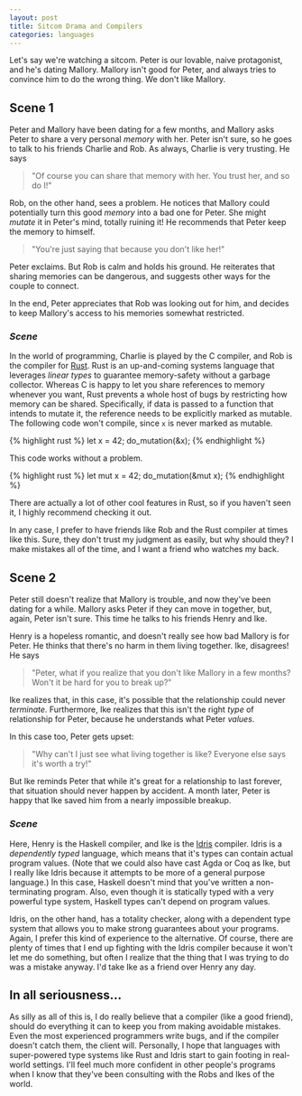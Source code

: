 ```yaml
---
layout: post
title: Sitcom Drama and Compilers
categories: languages
---
```


Let's say we're watching a sitcom. Peter is our lovable, naive protagonist, and
he's dating Mallory. Mallory isn't good for Peter, and always tries to convince
him to do the wrong thing. We don't like Mallory.

## Scene 1
Peter and Mallory have been dating for a few months, and Mallory asks Peter to
share a very personal *memory* with her. Peter isn't sure, so he goes to talk to
his friends Charlie and Rob. As always, Charlie is very trusting. He says

> "Of course you can share that memory with her. You trust her, and so do I!"

Rob, on the other hand, sees a problem. He notices that Mallory could
potentially turn this good *memory* into a bad one for Peter. She might *mutate*
it in Peter's mind, totally ruining it! He recommends that Peter keep the memory
to himself.

> "You're just saying that because you don't like her!"

Peter exclaims. But Rob is calm and holds his ground. He reiterates that sharing
memories can be dangerous, and suggests other ways for the couple to connect.

In the end, Peter appreciates that Rob was looking out for him, and decides to
keep Mallory's access to his memories somewhat restricted.

### *Scene*
In the world of programming, Charlie is played by the C compiler, and Rob is the
compiler for [Rust](https://www.rust-lang.org/en-US/). Rust is an up-and-coming
systems language that leverages *linear types* to guarantee memory-safety
without a garbage collector. Whereas C is happy to let you share references to
memory whenever you want, Rust prevents a whole host of bugs by restricting how
memory can be shared. Specifically, if data is passed to a function that intends
to mutate it, the reference needs to be explicitly marked as mutable. The
following code won't compile, since `x` is never marked as mutable.

{% highlight rust %}
let x = 42;
do_mutation(&x);
{% endhighlight %}

This code works without a problem.

{% highlight rust %}
let mut x = 42;
do_mutation(&mut x);
{% endhighlight %}

There are actually a lot of other cool features in Rust, so if you haven't seen
it, I highly recommend checking it out.

In any case, I prefer to have friends like Rob and the Rust compiler at times
like this. Sure, they don't trust my judgment as easily, but why should they? I
make mistakes all of the time, and I want a friend who watches my back.

## Scene 2
Peter still doesn't realize that Mallory is trouble, and now they've been dating
for a while. Mallory asks Peter if they can move in together, but, again, Peter
isn't sure. This time he talks to his friends Henry and Ike.

Henry is a hopeless romantic, and doesn't really see how bad Mallory is for
Peter. He thinks that there's no harm in them living together. Ike, disagrees!
He says

> "Peter, what if you realize that you don't like Mallory in a few months? Won't
> it be hard for you to break up?"

Ike realizes that, in this case, it's possible that the relationship could never
*terminate*. Furthermore, Ike realizes that this isn't the right *type* of
relationship for Peter, because he understands what Peter *values*.

In this case too, Peter gets upset:

> "Why can't I just see what living together is like? Everyone else says it's
> worth a try!"

But Ike reminds Peter that while it's great for a relationship to last forever,
that situation should never happen by accident. A month later, Peter is happy
that Ike saved him from a nearly impossible breakup.

### *Scene*
Here, Henry is the Haskell compiler, and Ike is
the [Idris](https://www.idris-lang.org/) compiler. Idris is a *dependently
typed* language, which means that it's types can contain actual program values.
(Note that we could also have cast Agda or Coq as Ike, but I really like Idris
because it attempts to be more of a general purpose language.) In this case,
Haskell doesn't mind that you've written a non-terminating program. Also, even
though it is statically typed with a very powerful type system, Haskell types
can't depend on program values.

Idris, on the other hand, has a totality checker, along with a dependent type
system that allows you to make strong guarantees about your programs. Again, I
prefer this kind of experience to the alternative. Of course, there are plenty
of times that I end up fighting with the Idris compiler because it won't let me
do something, but often I realize that the thing that I was trying to do was a
mistake anyway. I'd take Ike as a friend over Henry any day.

## In all seriousness...
As silly as all of this is, I do really believe that a compiler (like a good
friend), should do everything it can to keep you from making avoidable mistakes.
Even the most experienced programmers write bugs, and if the compiler doesn't
catch them, the client will. Personally, I hope that languages with
super-powered type systems like Rust and Idris start to gain footing in
real-world settings. I'll feel much more confident in other people's programs
when I know that they've been consulting with the Robs and Ikes of the world.
